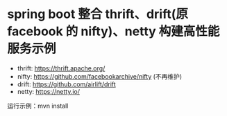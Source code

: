 # spring boot 整合 thrift、drift(原facebook 的 nifty)、netty 构建高性能服务示例

* thrift: https://thrift.apache.org/
* nifty: https://github.com/facebookarchive/nifty (不再维护)
* drift: https://github.com/airlift/drift
* netty: https://netty.io/


运行示例：mvn install